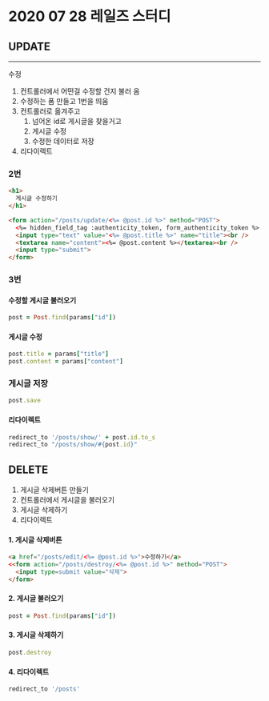 # 2020 07 28 레일즈 스터디



## UPDATE

---

수정

1. 컨트롤러에서 어떤걸 수정할 건지 불러 옴
2. 수정하는 폼 만들고 1번을 띄움
3. 컨트롤러로 옮겨주고
   1. 넘어온 id로 게시글을 찾을거고
   2. 게시글 수정
   3. 수정한 데이터로 저장
4. 리다이렉트



### 2번

```html
<h1>
  게시글 수정하기
</h1>

<form action="/posts/update/<%= @post.id %>" method="POST">
  <%= hidden_field_tag :authenticity_token, form_authenticity_token %>
  <input type="text" value="<%= @post.title %>" name="title"><br />
  <textarea name="content"><%= @post.content %></textarea><br />
  <input type="submit">
</form>
```



### 3번

#### 수정할 게시글 불러오기

```ruby
post = Post.find(params["id"])
```



#### 게시글 수정

```ruby
post.title = params["title"]
post.content = params["content"]
```



### 게시글 저장

```ruby
post.save
```



#### 리다이렉트

```ruby
redirect_to '/posts/show/' + post.id.to_s
redirect_to "/posts/show/#{post.id}"
```



## DELETE

1. 게시글 삭제버튼 만들기
2. 컨트롤러에서 게시글을 불러오기
3. 게시글 삭제하기
4. 리다이렉트

#### 1. 게시글 삭제버튼

```html
<a href="/posts/edit/<%= @post.id %>">수정하기</a>
<<form action="/posts/destroy/<%= @post.id %>" method="POST">
  <input type=submit value="삭제">
</form>
```



#### 2. 게시글 불러오기

```ruby
post = Post.find(params["id"])
```



#### 3. 게시글 삭제하기

```ruby
post.destroy
```



#### 4. 리다이렉트

```ruby
redirect_to '/posts'
```



